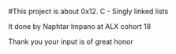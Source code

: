 #This project is about 0x12. C - Singly linked lists

It done by Naphtar Impano at ALX cohort 18

Thank you your input is of great honor
